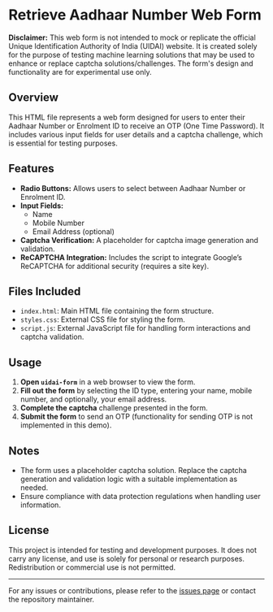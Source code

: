 # Retrieve Aadhaar Number Web Form

**Disclaimer:** This web form is not intended to mock or replicate the official Unique Identification Authority of India (UIDAI) website. It is created solely for the purpose of testing machine learning solutions that may be used to enhance or replace captcha solutions/challenges. The form's design and functionality are for experimental use only.

## Overview

This HTML file represents a web form designed for users to enter their Aadhaar Number or Enrolment ID to receive an OTP (One Time Password). It includes various input fields for user details and a captcha challenge, which is essential for testing purposes.

## Features

- **Radio Buttons:** Allows users to select between Aadhaar Number or Enrolment ID.
- **Input Fields:** 
  - Name
  - Mobile Number
  - Email Address (optional)
- **Captcha Verification:** A placeholder for captcha image generation and validation.
- **ReCAPTCHA Integration:** Includes the script to integrate Google’s ReCAPTCHA for additional security (requires a site key).

## Files Included

- `index.html`: Main HTML file containing the form structure.
- `styles.css`: External CSS file for styling the form.
- `script.js`: External JavaScript file for handling form interactions and captcha validation.

## Usage

1. **Open `uidai-form`** in a web browser to view the form.
2. **Fill out the form** by selecting the ID type, entering your name, mobile number, and optionally, your email address.
3. **Complete the captcha** challenge presented in the form.
4. **Submit the form** to send an OTP (functionality for sending OTP is not implemented in this demo).

## Notes

- The form uses a placeholder captcha solution. Replace the captcha generation and validation logic with a suitable implementation as needed.
- Ensure compliance with data protection regulations when handling user information.

## License

This project is intended for testing and development purposes. It does not carry any license, and use is solely for personal or research purposes. Redistribution or commercial use is not permitted.

---

For any issues or contributions, please refer to the [issues page](#) or contact the repository maintainer.

